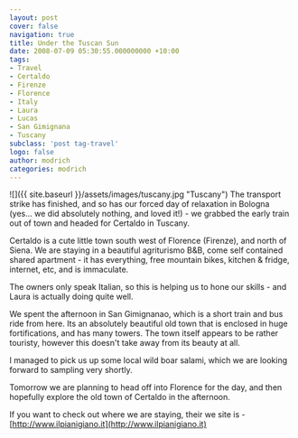 ```yaml
---
layout: post
cover: false
navigation: true
title: Under the Tuscan Sun
date: 2008-07-09 05:30:55.000000000 +10:00
tags: 
- Travel
- Certaldo
- Firenze
- Florence
- Italy
- Laura
- Lucas
- San Gimignana
- Tuscany
subclass: 'post tag-travel'
logo: false
author: modrich
categories: modrich
---
```

![]({{ site.baseurl }}/assets/images/tuscany.jpg "Tuscany")
The transport strike has finished, and so has our forced day of relaxation in Bologna (yes... we did absolutely nothing, and loved it!) - we grabbed the early train out of town and headed for Certaldo in Tuscany.

Certaldo is a cute little town south west of Florence (Firenze), and north of Siena. We are staying in a beautiful agriturismo B&B, come self contained shared apartment - it has everything, free mountain bikes, kitchen & fridge, internet, etc, and is immaculate.

The owners only speak Italian, so this is helping us to hone our skills - and Laura is actually doing quite well.

We spent the afternoon in San Gimignanao, which is a short train and bus ride from here. Its an absolutely beautiful old town that is enclosed in huge fortifications, and has many towers. The town itself appears to be rather touristy, however this doesn't take away from its beauty at all.

I managed to pick us up some local wild boar salami, which we are looking forward to sampling very shortly.

Tomorrow we are planning to head off into Florence for the day, and then hopefully explore the old town of Certaldo in the afternoon.

If you want to check out where we are staying, their we site is - [http://www.ilpianigiano.it](http://www.ilpianigiano.it)

